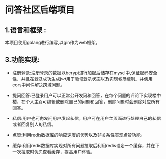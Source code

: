 # 问答社区后端项目 

## 1.语言和框架 :

本项目使用golang进行编写,以gin作为web框架。
## 3.功能实现:

* 注册登录:注册登录的数据以bcrypt进行加密后储存在mysql中,保证密码安全性，并且在登录成功生成jwt用于验证登录状态以及实现权限控制。并使用cors中间件解决跨域问题。

* 提问回答:已登录用户可以正常公开发问和回答，在每个问题的评论下实现楼中楼，在个人主页可编辑或删除自己的问题和回答，删除问题时会删除对应所有回答。

* 私信:用户也可向发问用户发起私信，用户可在用户主页面进行处理自己的私信或者回复别人的私信。

* 点赞:利用redis数据库的响应速度的优势以及非关系性实现点赞功能。

* 缓存:利用redis数据库实现对所有问题拉取后利用redis设定一个缓存，并在下一次拉取时优先查看缓存，提高用户体验。
